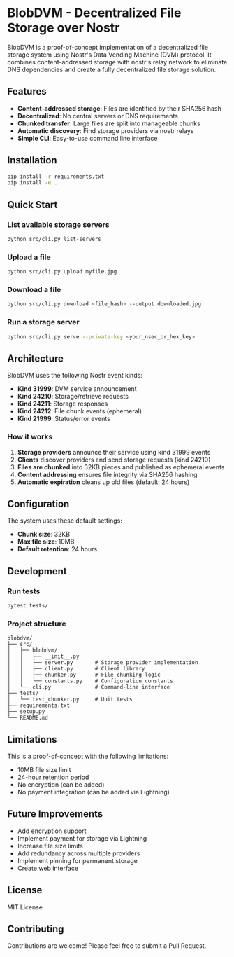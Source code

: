 # BlobDVM - Decentralized File Storage over Nostr

BlobDVM is a proof-of-concept implementation of a decentralized file storage system using Nostr's Data Vending Machine (DVM) protocol. It combines content-addressed storage with nostr's relay network to eliminate DNS dependencies and create a fully decentralized file storage solution.

## Features

- **Content-addressed storage**: Files are identified by their SHA256 hash
- **Decentralized**: No central servers or DNS requirements
- **Chunked transfer**: Large files are split into manageable chunks
- **Automatic discovery**: Find storage providers via nostr relays
- **Simple CLI**: Easy-to-use command line interface

## Installation

```bash
pip install -r requirements.txt
pip install -e .
```

## Quick Start

### List available storage servers

```bash
python src/cli.py list-servers
```

### Upload a file

```bash
python src/cli.py upload myfile.jpg
```

### Download a file

```bash
python src/cli.py download <file_hash> --output downloaded.jpg
```

### Run a storage server

```bash
python src/cli.py serve --private-key <your_nsec_or_hex_key>
```

## Architecture

BlobDVM uses the following Nostr event kinds:

- **Kind 31999**: DVM service announcement
- **Kind 24210**: Storage/retrieve requests
- **Kind 24211**: Storage responses
- **Kind 24212**: File chunk events (ephemeral)
- **Kind 21999**: Status/error events

### How it works

1. **Storage providers** announce their service using kind 31999 events
2. **Clients** discover providers and send storage requests (kind 24210)
3. **Files are chunked** into 32KB pieces and published as ephemeral events
4. **Content addressing** ensures file integrity via SHA256 hashing
5. **Automatic expiration** cleans up old files (default: 24 hours)

## Configuration

The system uses these default settings:

- **Chunk size**: 32KB
- **Max file size**: 10MB
- **Default retention**: 24 hours

## Development

### Run tests

```bash
pytest tests/
```

### Project structure

```
blobdvm/
├── src/
│   ├── blobdvm/
│   │   ├── __init__.py
│   │   ├── server.py       # Storage provider implementation
│   │   ├── client.py       # Client library
│   │   ├── chunker.py      # File chunking logic
│   │   └── constants.py    # Configuration constants
│   └── cli.py              # Command-line interface
├── tests/
│   └── test_chunker.py     # Unit tests
├── requirements.txt
├── setup.py
└── README.md
```

## Limitations

This is a proof-of-concept with the following limitations:

- 10MB file size limit
- 24-hour retention period
- No encryption (can be added)
- No payment integration (can be added via Lightning)

## Future Improvements

- Add encryption support
- Implement payment for storage via Lightning
- Increase file size limits
- Add redundancy across multiple providers
- Implement pinning for permanent storage
- Create web interface

## License

MIT License

## Contributing

Contributions are welcome! Please feel free to submit a Pull Request.
